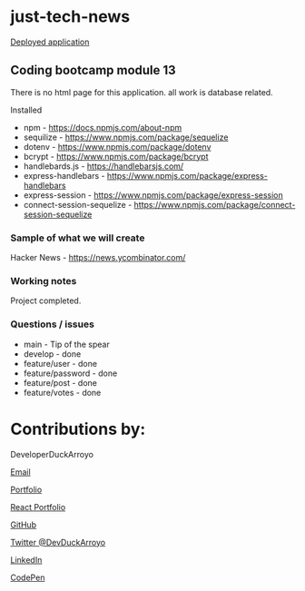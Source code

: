 # just-tech-news

[Deployed application](https://vast-tor-60137.herokuapp.com/)

## Coding bootcamp module 13

There is no html page for this application. all work is database related.

Installed

- npm - https://docs.npmjs.com/about-npm
- sequilize - https://www.npmjs.com/package/sequelize
- dotenv - https://www.npmjs.com/package/dotenv
- bcrypt - https://www.npmjs.com/package/bcrypt
- handlebards.js - https://handlebarsjs.com/
- express-handlebars - https://www.npmjs.com/package/express-handlebars
- express-session - https://www.npmjs.com/package/express-session
- connect-session-sequelize - https://www.npmjs.com/package/connect-session-sequelize

### Sample of what we will create

Hacker News - https://news.ycombinator.com/

### Working notes

Project completed.

### Questions / issues

- main - Tip of the spear
- develop - done
- feature/user - done
- feature/password - done
- feature/post - done
- feature/votes - done

# Contributions by:

DeveloperDuckArroyo

[Email](mailto:DeveloperDuckArroyo@gmail.com)

[Portfolio](https://duckarroyo.github.io/portfolio/)

[React Portfolio](https://peaceful-journey-85026.herokuapp.com/)

[GitHub](https://github.com/DuckArroyo)

[Twitter @DevDuckArroyo](https://twitter.com/DevDuckArroyo)

[LinkedIn](https://www.linkedin.com/in/duckarroyo)

[CodePen](https://codepen.io/DeveloperDuckArroyo)
